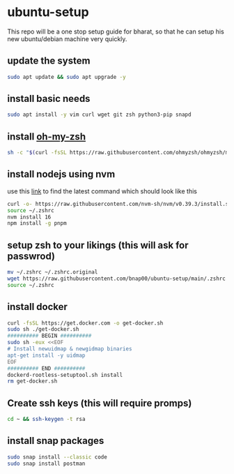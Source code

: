 # ubuntu-setup
This repo will be a one stop setup guide for bharat, so that he can setup his new ubuntu/debian machine very quickly. 

## update the system
```bash
sudo apt update && sudo apt upgrade -y
```

## install basic needs 
```bash
sudo apt install -y vim curl wget git zsh python3-pip snapd
```

## install [oh-my-zsh](https://github.com/ohmyzsh/ohmyzsh)
```bash
sh -c "$(curl -fsSL https://raw.githubusercontent.com/ohmyzsh/ohmyzsh/master/tools/install.sh)"
```
## install nodejs using nvm
use this [link](https://github.com/nvm-sh/nvm#installing-and-updating) to find the latest command which should look like this
```bash
curl -o- https://raw.githubusercontent.com/nvm-sh/nvm/v0.39.3/install.sh | bash
source ~/.zshrc
nvm install 16
npm install -g pnpm 
```

## setup zsh to your likings (this will ask for passwrod)
```bash
mv ~/.zshrc ~/.zshrc.original
wget https://raw.githubusercontent.com/bnap00/ubuntu-setup/main/.zshrc -P ~/
source ~/.zshrc
```

## install docker
```bash
curl -fsSL https://get.docker.com -o get-docker.sh
sudo sh ./get-docker.sh
########## BEGIN ##########
sudo sh -eux <<EOF
# Install newuidmap & newgidmap binaries
apt-get install -y uidmap
EOF
########## END ##########
dockerd-rootless-setuptool.sh install
rm get-docker.sh
```
## Create ssh keys (this will require promps)
```bash
cd ~ && ssh-keygen -t rsa
```

## install snap packages
```bash
sudo snap install --classic code
sudo snap install postman
```
